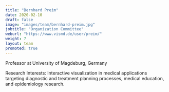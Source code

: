 ```yaml
---
title: "Bernhard Preim"
date: 2020-02-10
draft: false
image: "images/team/bernhard-preim.jpg"
jobtitle: "Organization Committee"
weburl: "https://www.vismd.de/user/preim/"
weight: 7
layout: team
promoted: true
---
```


Professor at University of Magdeburg, Germany

Research Interests: Interactive visualization in medical applications targeting diagnostic and treatment planning processes, medical education, and epidemiology research.